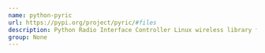 ```yaml
---
name: python-pyric
url: https://pypi.org/project/pyric/#files
description: Python Radio Interface Controller Linux wireless library for the Python Wireless Developer and Pentester.
group: None
---
```

